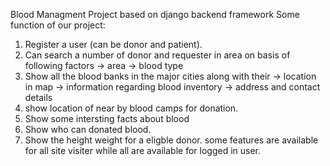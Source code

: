 Blood Managment Project based on django backend framework
Some function of our project:
1) Register a user (can be donor and patient).
2) Can search a number of donor and requester in area on basis of following factors
-> area
-> blood type
3) Show all the blood banks in the major cities along with their
-> location in map
-> information regarding blood inventory
-> address and contact details
4) show location of near by blood camps for donation.
5) Show some intersting facts about blood
6) Show who can donated blood.
7) Show the height weight for a eligble donor.
some features are available for all site visiter while all are available for logged in user.
